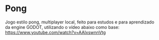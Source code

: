 # Pong
Jogo estilo pong, multiplayer local, feito para estudos e para aprendizado da engine GODOT, utilizando o vídeo abaixo como base:
https://www.youtube.com/watch?v=AAIxswnnVtg



